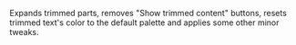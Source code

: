 Expands trimmed parts, removes "Show trimmed content" buttons, resets trimmed
text's color to the default palette and applies some other minor tweaks.
